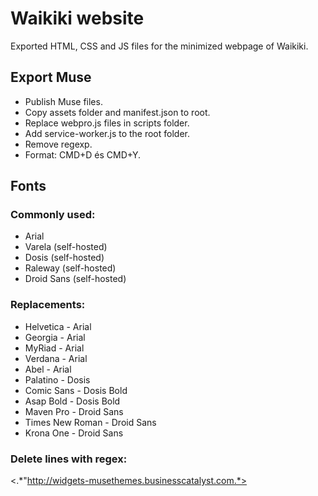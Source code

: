 # Waikiki website
Exported HTML, CSS and JS files for the minimized webpage of Waikiki.

## Export Muse
* Publish Muse files.
* Copy assets folder and manifest.json to root.
* Replace webpro.js files in scripts folder.
* Add service-worker.js to the root folder.
* Remove regexp.
* Format: CMD+D és CMD+Y.

## Fonts
### Commonly used:
* Arial
* Varela (self-hosted)
* Dosis (self-hosted)
* Raleway (self-hosted)
* Droid Sans (self-hosted)

### Replacements:
* Helvetica - Arial
* Georgia - Arial
* MyRiad - Arial
* Verdana - Arial
* Abel - Arial
* Palatino - Dosis
* Comic Sans - Dosis Bold
* Asap Bold - Dosis Bold
* Maven Pro - Droid Sans
* Times New Roman - Droid Sans
* Krona One - Droid Sans

### Delete lines with regex:
<.*"http://widgets-musethemes.businesscatalyst.com.*>
<!--(.*?)-->